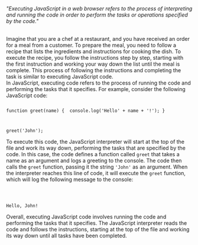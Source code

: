 _"Executing JavaScript in a web browser refers to the process of interpreting and running the code in order to perform the tasks or operations specified by the code."_

<br/>
Imagine that you are a chef at a restaurant, and you have received an order for a meal from a customer. To prepare the meal, you need to follow a recipe that lists the ingredients and instructions for cooking the dish. To execute the recipe, you follow the instructions step by step, starting with the first instruction and working your way down the list until the meal is complete. This process of following the instructions and completing the task is similar to executing JavaScript code.

<br/>
In JavaScript, executing code refers to the process of running the code and performing the tasks that it specifies. For example, consider the following JavaScript code:

<Code language='javascript'>

function greet(name) {
&nbsp;console.log('Hello' + name + '!');
}

greet('John');
</Code>

To execute this code, the JavaScript interpreter will start at the top of the file and work its way down, performing the tasks that are specified by the code. In this case, the code defines a function called `greet` that takes a name as an argument and logs a greeting to the console. The code then calls the `greet` function, passing it the string `'John'` as an argument. When the interpreter reaches this line of code, it will execute the `greet` function, which will log the following message to the console:

<Code language='javascript'>

Hello, John!
</Code>

Overall, executing JavaScript code involves running the code and performing the tasks that it specifies. The JavaScript interpreter reads the code and follows the instructions, starting at the top of the file and working its way down until all tasks have been completed.
